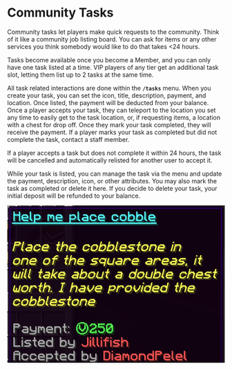 # Community Tasks

Community tasks let players make quick requests to the community. Think of it like a community job listing board. You can ask for items or any other services you think somebody would like to do that takes <24 hours.

Tasks become available once you become a Member, and you can only have one task listed at a time. VIP players of any tier get an additional task slot, letting them list up to 2 tasks at the same time.

All task related interactions are done within the **`/tasks`** menu. When you create your task, you can set the icon, title, description, payment, and location. Once listed, the payment will be deducted from your balance. Once a player accepts your task, they can teleport to the location you set any time to easily get to the task location, or, if requesting items, a location with a chest for drop off. Once they mark your task completed, they will receive the payment. If a player marks your task as completed but did not complete the task, contact a staff member.

If a player accepts a task but does not complete it within 24 hours, the task will be cancelled and automatically relisted for another user to accept it.

While your task is listed, you can manage the task via the menu and update the payment, description, icon, or other attributes. You may also mark the task as completed or delete it here. If you decide to delete your task, your initial deposit will be refunded to your balance.&#x20;

![](<../.gitbook/assets/image (38).png>)
